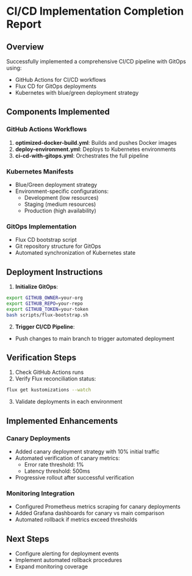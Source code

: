 # CI/CD Implementation Completion Report

## Overview
Successfully implemented a comprehensive CI/CD pipeline with GitOps using:
- GitHub Actions for CI/CD workflows
- Flux CD for GitOps deployments
- Kubernetes with blue/green deployment strategy

## Components Implemented

### GitHub Actions Workflows
1. **optimized-docker-build.yml**: Builds and pushes Docker images
2. **deploy-environment.yml**: Deploys to Kubernetes environments
3. **ci-cd-with-gitops.yml**: Orchestrates the full pipeline

### Kubernetes Manifests
- Blue/Green deployment strategy
- Environment-specific configurations:
  - Development (low resources)
  - Staging (medium resources)
  - Production (high availability)

### GitOps Implementation
- Flux CD bootstrap script
- Git repository structure for GitOps
- Automated synchronization of Kubernetes state

## Deployment Instructions

1. **Initialize GitOps**:
```bash
export GITHUB_OWNER=your-org
export GITHUB_REPO=your-repo
export GITHUB_TOKEN=your-token
bash scripts/flux-bootstrap.sh
```

2. **Trigger CI/CD Pipeline**:
- Push changes to main branch to trigger automated deployment

## Verification Steps

1. Check GitHub Actions runs
2. Verify Flux reconciliation status:
```bash
flux get kustomizations --watch
```
3. Validate deployments in each environment

## Implemented Enhancements

### Canary Deployments
- Added canary deployment strategy with 10% initial traffic
- Automated verification of canary metrics:
  - Error rate threshold: 1%
  - Latency threshold: 500ms
- Progressive rollout after successful verification

### Monitoring Integration
- Configured Prometheus metrics scraping for canary deployments
- Added Grafana dashboards for canary vs main comparison
- Automated rollback if metrics exceed thresholds

## Next Steps
- Configure alerting for deployment events
- Implement automated rollback procedures
- Expand monitoring coverage

